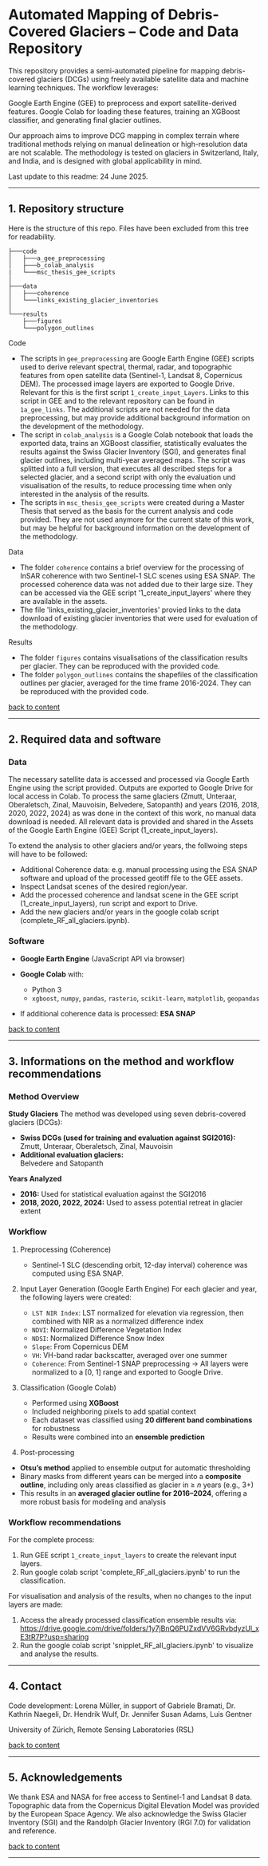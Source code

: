 # Automated Mapping of Debris-Covered Glaciers – Code and Data Repository

This repository provides a semi-automated pipeline for mapping debris-covered glaciers (DCGs) using freely available satellite data and machine learning techniques. The workflow leverages:

Google Earth Engine (GEE) to preprocess and export satellite-derived features.
Google Colab for loading these features, training an XGBoost classifier, and generating final glacier outlines.

Our approach aims to improve DCG mapping in complex terrain where traditional methods relying on manual delineation or high-resolution data are not scalable. The methodology is tested on glaciers in Switzerland, Italy, and India, and is designed with global applicability in mind.

Last update to this readme: 24 June 2025.

---

## 1. Repository structure

Here is the structure of this repo. Files have been excluded from this tree for readability.

```
├───code
│   ├───a_gee_preprocessing  
│   ├───b_colab_analysis
|   └───msc_thesis_gee_scripts
│      
├───data
│   ├───coherence
│   └───links_existing_glacier_inventories
│
└───results
    ├───figures
    └───polygon_outlines
```

Code
* The scripts in `gee_preprocessing` are Google Earth Engine (GEE) scripts used to derive relevant spectral, thermal, radar, and topographic features from open satellite data (Sentinel-1, Landsat 8, Copernicus   DEM). The processed image layers are exported to Google Drive. Relevant for this is the first script `1_create_input_Layers`. Links to this script in GEE and to the relevant repository can be found in `1a_gee_links`. The additional scripts are not needed for the data preprocessing, but may provide additional background information on the development of the methodology.
* The script in `colab_analysis` is a Google Colab notebook that loads the exported data, trains an XGBoost classifier, statistically evaluates the results against the Swiss Glacier Inventory (SGI), and generates final glacier outlines, including multi-year averaged maps. The script was splitted into a full version, that executes all described steps for a selected glacier, and a second script with only the evaluation und visualisation of the results, to reduce processing time when only interested in the analysis of the results. 
* The scripts in `msc_thesis_gee_scripts` were created during a Master Thesis that served as the basis for the current analysis and code provided. They are not used anymore for the current state of this work, but may be helpful for background information on the development of the methodology. 

Data
* The folder `coherence` contains a brief overview for the processing of InSAR coherence with two Sentinel-1 SLC scenes using ESA SNAP. The processed coherence data was not added due to their large size. They can be accessed via the GEE script '1_create_input_layers' where they are available in the assets.
* The file 'links_existing_glacier_inventories' provied links to the data download of existing glacier inventories that were used for evaluation of the methodology. 

Results
* The folder `figures` contains visualisations of the classification results per glacier. They can be reproduced with the provided code.
* The folder `polygon_outlines` contains the shapefiles of the classification outlines per glacier, averaged for the time frame 2016-2024. They can be reproduced with the provided code.

[back to content](#1-repository-structure)

---

## 2. Required data and software

### Data

The necessary satellite data is accessed and processed via Google Earth Engine using the script provided. Outputs are exported to Google Drive for local access in Colab. 
To process the same glaciers (Zmutt, Unteraar, Oberaletsch, Zinal, Mauvoisin, Belvedere, Satopanth) and years (2016, 2018, 2020, 2022, 2024) as was done in the context of this work, no manual data download is needed. All relevant data is provided and shared in the Assets of the Google Earth Engine (GEE) Script (1_create_input_layers). 

To extend the analysis to other glaciers and/or years, the follwoing steps will have to be followed: 
* Additional Coherence data: e.g. manual processing using the ESA SNAP software and upload of the processed geotiff file to the GEE assets.
* Inspect Landsat scenes of the desired region/year.
* Add the processed coherence and landsat scene in the GEE script (1_create_input_layers), run script and export to Drive.
* Add the new glaciers and/or years in the google colab script (complete_RF_all_glaciers.ipynb).

### Software

* **Google Earth Engine** (JavaScript API via browser)
* **Google Colab** with:
  * Python 3
  * `xgboost`, `numpy`, `pandas`, `rasterio`, `scikit-learn`, `matplotlib`, `geopandas`

* If additional coherence data is processed: **ESA SNAP** 

[back to content](#2-required-data-and-software)

---

## 3. Informations on the method and workflow recommendations

### Method Overview

**Study Glaciers**
The method was developed using seven debris-covered glaciers (DCGs):
- **Swiss DCGs (used for training and evaluation against SGI2016):**  
  Zmutt, Unteraar, Oberaletsch, Zinal, Mauvoisin  
- **Additional evaluation glaciers:**  
  Belvedere and Satopanth

**Years Analyzed**
- **2016:** Used for statistical evaluation against the SGI2016  
- **2018, 2020, 2022, 2024:** Used to assess potential retreat in glacier extent

### Workflow

1. Preprocessing (Coherence)
    * Sentinel-1 SLC (descending orbit, 12-day interval) coherence was computed using ESA SNAP.

3. Input Layer Generation (Google Earth Engine)
For each glacier and year, the following layers were created:
    * `LST NIR Index`: LST normalized for elevation via regression, then combined with NIR as a normalized difference index
    * `NDVI`: Normalized Difference Vegetation Index
    * `NDSI`: Normalized Difference Snow Index
    * `Slope`: From Copernicus DEM
    * `VH`: VH-band radar backscatter, averaged over one summer
    * `Coherence`: From Sentinel-1 SNAP preprocessing
→ All layers were normalized to a \[0, 1\] range and exported to Google Drive.

3. Classification (Google Colab)
    * Performed using **XGBoost**
    * Included neighboring pixels to add spatial context
    * Each dataset was classified using **20 different band combinations** for robustness
    * Results were combined into an **ensemble prediction**

4. Post-processing
- **Otsu’s method** applied to ensemble output for automatic thresholding
- Binary masks from different years can be merged into a **composite outline**, including only areas classified as glacier in ≥ *n* years (e.g., 3+)
- This results in an **averaged glacier outline for 2016–2024**, offering a more robust basis for modeling and analysis



### Workflow recommendations
For the complete process: 
1. Run GEE script `1_create_input_layers` to create the relevant input layers.
2. Run google colab script 'complete_RF_all_glaciers.ipynb' to run the classification.

For visualisation and analysis of the results, when no changes to the input layers are made: 
1. Access the already processed classification ensemble results via: https://drive.google.com/drive/folders/1y7jBnQ6PUZxdVV6GRvbdyzUl_xE3tR7P?usp=sharing
2. Run the google colab script 'snipplet_RF_all_glaciers.ipynb' to visualize and analyse the results.

---

## 4. Contact

Code development: 
Lorena Müller, in support of Gabriele Bramati, Dr. Kathrin Naegeli, Dr. Hendrik Wulf, Dr. Jennifer Susan Adams, Luis Gentner 

University of Zürich, Remote Sensing Laboratories (RSL)

[back to content](#3-contact)

---

## 5. Acknowledgements

We thank ESA and NASA for free access to Sentinel-1 and Landsat 8 data.
Topographic data from the Copernicus Digital Elevation Model was provided by the European Space Agency.
We also acknowledge the Swiss Glacier Inventory (SGI) and the Randolph Glacier Inventory (RGI 7.0) for validation and reference.

[back to content](#4-acknowledgements)


---



